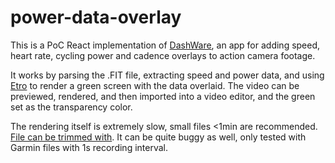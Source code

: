 # power-data-overlay

This is a PoC React implementation of [DashWare](https://dashware.software.informer.com/), an app for adding speed, heart rate, cycling power and cadence overlays to action camera footage.

It works by parsing the .FIT file, extracting speed and power data, and using [Etro](https://etrojs.dev/) to render a green screen with the data overlaid. 
The video can be previewed, rendered, and then imported into a video editor, and the green set as the transparency color.

The rendering itself is extremely slow, small files <1min are recommended. [File can be trimmed with](https://www.fitfiletools.com/#/remover#view). 
It can be quite buggy as well, only tested with Garmin files with 1s recording interval. 
